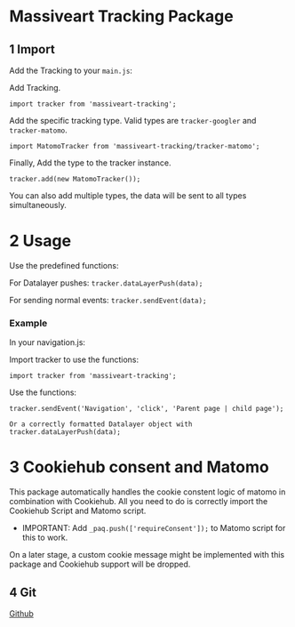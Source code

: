 # Massiveart Tracking Package 

## 1 Import

Add the Tracking to your `main.js`:

Add Tracking.

`import tracker from 'massiveart-tracking';`

Add the specific tracking type. Valid types are `tracker-googler` and `tracker-matomo`.

`import MatomoTracker from 'massiveart-tracking/tracker-matomo';`

Finally, Add the type to the tracker instance.

`tracker.add(new MatomoTracker());`

You can also add multiple types, the data will be sent to all types simultaneously.

# 2 Usage

Use the predefined functions:

For Datalayer pushes: `tracker.dataLayerPush(data);`

For sending normal events: `tracker.sendEvent(data);`

### Example

In your navigation.js:

Import tracker to use the functions:

`import tracker from 'massiveart-tracking';`

Use the functions:

`tracker.sendEvent('Navigation', 'click', 'Parent page | child page');`

`Or a correctly formatted Datalayer object with tracker.dataLayerPush(data);`

# 3 Cookiehub consent and Matomo

This package automatically handles the cookie constent logic of matomo in combination with Cookiehub.
All you need to do is correctly import the Cookiehub Script and Matomo script.
* IMPORTANT: Add `_paq.push(['requireConsent']);` to Matomo script for this to work.

On a later stage, a custom cookie message might be implemented with this package and Cookiehub support will be dropped.

## 4 Git

[Github](https://github.com/popoplanter/tracking)
